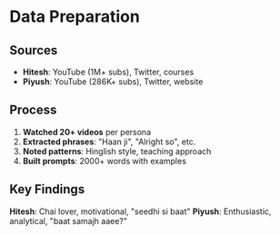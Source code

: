 # Data Preparation

## Sources
- **Hitesh**: YouTube (1M+ subs), Twitter, courses
- **Piyush**: YouTube (286K+ subs), Twitter, website

## Process
1. **Watched 20+ videos** per persona
2. **Extracted phrases**: "Haan ji", "Alright so", etc.
3. **Noted patterns**: Hinglish style, teaching approach
4. **Built prompts**: 2000+ words with examples

## Key Findings
**Hitesh**: Chai lover, motivational, "seedhi si baat"
**Piyush**: Enthusiastic, analytical, "baat samajh aaee?"